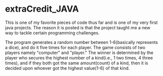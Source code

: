 # extraCredit_JAVA
This is one of my favorite pieces of code thus far and is one of my very first java projects. The reason it is posted is that the project taught me a new way to tackle certain programming challenges. 

The program generates a random number between 1-6(basically represents a dice), and do it five times for each player. The game consists of two players namely "computer" and "player." The winner is determined by the player who secures the highest number of a kind(i.e., 1 two times, 4 three times), and if they both got the same amount(count) of a kind, then it is decided upon whoever got the highest value(1-6) of that kind.
